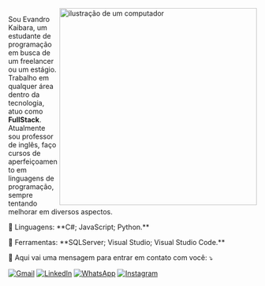 <img src="https://raw.githubusercontent.com/MicaelliMedeiros/micaellimedeiros/master/image/computer-illustration.png" alt="ilustração de um computador" min-width="400px" max-width="400px" width="400px" align="right">

<p align="left"> 
  Sou Evandro Kaibara, um estudante de programação em busca de um freelancer ou um estágio. Trabalho em qualquer área dentro da tecnologia, atuo como <strong>FullStack</strong>.<br>
  Atualmente sou professor de inglês, faço cursos de aperfeiçoamento em linguagens de programação, sempre tentando melhorar em diversos aspectos.
</p>

<p align="left">
  🦄 Linguagens: **C#; JavaScript; Python.**
</p>

<p align="left">
  💼 Ferramentas: **SQLServer; Visual Studio; Visual Studio Code.**
</p>

<p align="left">
  💌 Aqui vai uma mensagem para entrar em contato com você: ⤵️
</p>

<p align="left">
  <a href="yujievandro@gmail.com" title="Gmail">
  <img src="https://img.shields.io/badge/-Gmail-FF0000?style=flat-square&labelColor=FF0000&logo=gmail&logoColor=white&link=yujievandro@gmail.com" alt="Gmail"/></a>
  <a href="https://www.linkedin.com/in/evandro-yuji-kaibara-53247927a/" title="LinkedIn">
  <img src="https://img.shields.io/badge/-Linkedin-0e76a8?style=flat-square&logo=Linkedin&logoColor=white&link=https://www.linkedin.com/in/evandro-yuji-kaibara-53247927a/" alt="LinkedIn"/></a>
  <a href="https://w.app/EvandroKaibara" title="WhatsApp">
  <img src="https://img.shields.io/badge/-WhatsApp-25d366?style=flat-square&labelColor=25d366&logo=whatsapp&logoColor=white&link=https://w.app/EvandroKaibara" alt="WhatsApp"/></a>
  <a href="https://www.instagram.com/chateante/" title="Instagram">
  <img src="https://img.shields.io/badge/-Instagram-DF0174?style=flat-square&labelColor=DF0174&logo=instagram&logoColor=white&link=https://www.instagram.com/chateante/" alt="Instagram"/></a>
</p>
